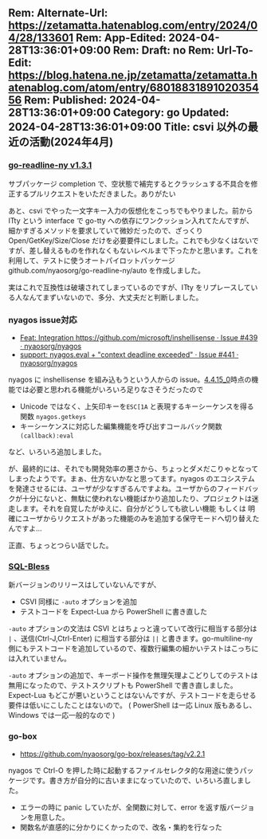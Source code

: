Rem: Alternate-Url: https://zetamatta.hatenablog.com/entry/2024/04/28/133601
Rem: App-Edited: 2024-04-28T13:36:01+09:00
Rem: Draft: no
Rem: Url-To-Edit: https://blog.hatena.ne.jp/zetamatta/zetamatta.hatenablog.com/atom/entry/6801883189102035456
Rem: Published: 2024-04-28T13:36:01+09:00
Category: go
Updated: 2024-04-28T13:36:01+09:00
Title:  csvi 以外の最近の活動(2024年4月)
---
### [go-readline-ny v1.3.1](https://github.com/nyaosorg/go-readline-ny/releases/tag/v1.3.1)

サブパッケージ completion で、空状態で補完するとクラッシュする不具合を修正するプルリクエストをいただきました。ありがたい

あと、csvi でやった一文字キー入力の仮想化をこっちでもやりました。前から ITty という interface で go-tty への依存にワンクッション入れてたんですが、細かすぎるメソッドを要求していて微妙だったので、ざっくり Open/GetKey/Size/Close だけを必要要件にしました。これでも少なくはないですが、差し替えるものを作れなくもないレベルまで下ったかと思います。これを利用して、テストに使うオートパイロットパッケージ github.com/nyaosorg/go-readline-ny/auto を作成しました。

実はこれで互換性は破壊されてしまっているのですが、ITty をリプレースしている人なんてまずいないので、多分、大丈夫だと判断しました。

### nyagos issue対応

+ [Feat: Integration https://github.com/microsoft/inshellisense · Issue #439 · nyaosorg/nyagos](https://github.com/nyaosorg/nyagos/issues/439)
+ [support: nyagos.eval + "context deadline exceeded" · Issue #441 · nyaosorg/nyagos](https://github.com/nyaosorg/nyagos/issues/441)

nyagos に inshellisense を組み込もうという人からの issue。[4.4.15_0](https://github.com/nyaosorg/nyagos/releases/tag/4.4.15_0)時点の機能では必要と思われる機能がいろいろ足りなさそうだったので

+ Unicode ではなく、上矢印キーを`ESC[1A` と表現するキーシーケンスを得る関数 `nyagos.getkeys`
+ キーシーケンスに対応した編集機能を呼び出すコールバック関数 `(callback):eval`

など、いろいろ追加しました。

が、最終的には、それでも開発効率の悪さから、ちょっとダメだこりゃとなってしまったようです。まぁ、仕方ないかなと思ってます。nyagos のエコシステムを発達させるには、ユーザが少なすぎるんですよね。ユーザからのフィードバックが十分にないと、無駄に使われない機能ばかり追加したり、プロジェクトは迷走します。それを自覚したがゆえに、自分がどうしても欲しい機能 もしくは 明確にユーザからリクエストがあった機能のみを追加する保守モードへ切り替えたんですよ…

正直、ちょっとつらい話でした。

### [SQL-Bless](https://github.com/hymkor/sqlbless)

新バージョンのリリースはしていないんですが、

+ CSVI 同様に `-auto` オプションを追加
+ テストコードを Expect-Lua から PowerShell に書き直した

`-auto` オプションの文法は CSVI とはちょっと違っていて改行に相当する部分は `|` 、送信(Ctrl-J,Ctrl-Enter) に相当する部分は `||` と書きます。go-multiline-ny 側にもテストコードを追加しているので、複数行編集の細かいテストはこっちには入れていません。

`-auto` オプションの追加で、キーボード操作を無理矢理よこどりしてのテストは無用になったので、テストスクリプトも PowerShell で書き直しました。Expect-Lua もどこが悪いということはないんですが、テストコードを走らせる要件は低いにこしたことはないので。
( PowerShell は一応 Linux 版もあるし、Windows では一応一般的なので )

### go-box

+ https://github.com/nyaosorg/go-box/releases/tag/v2.2.1

nyagos で Ctrl-O を押した時に起動するファイルセレクタ的な用途に使うパッケージです。書き方が自分的に古いままになっていたので、いろいろ直しました。

+ エラーの時に panic していたが、全関数に対して、error を返す版バージョンを用意した。
+ 関数名が直感的に分かりにくかったので、改名・集約を行なった
